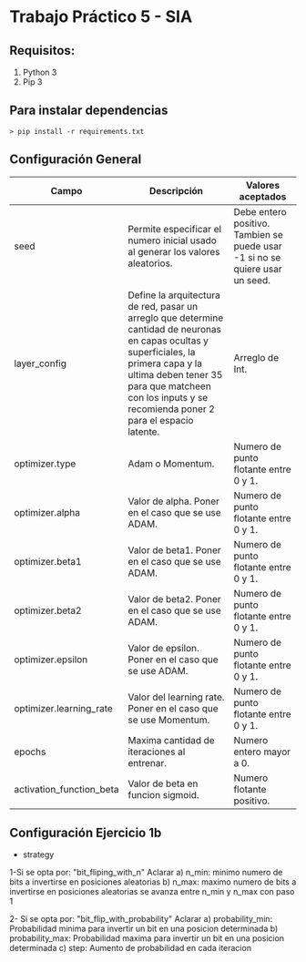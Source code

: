 # Trabajo Práctico 5 - SIA

## Requisitos:
1) Python 3
2) Pip 3


## Para instalar dependencias
```
> pip install -r requirements.txt
```

## Configuración General

| Campo                     | Descripción                                                                                                                                                                                                                                       | Valores aceptados                                                            |  
|---------------------------|---------------------------------------------------------------------------------------------------------------------------------------------------------------------------------------------------------------------------------------------------|------------------------------------------------------------------------------|
| seed                      | Permite especificar el numero inicial usado al generar los valores aleatorios.                                                                                                                                                                    | Debe entero positivo. Tambien se puede usar -1 si no se quiere usar un seed. |
| layer_config              | Define la arquitectura de red, pasar un arreglo que determine cantidad de neuronas en capas ocultas y superficiales, la primera capa y la ultima deben tener 35 para que matcheen con los inputs y se recomienda poner 2 para el espacio latente. | Arreglo de Int.                                                              |
| optimizer.type            | Adam o Momentum.                                                                                                                                                                                                                                  | Numero de punto flotante entre 0 y 1.                                        |
| optimizer.alpha           | Valor de alpha. Poner en el caso que se use ADAM.                                                                                                                                                                                                 | Numero de punto flotante entre 0 y 1.                                        | 
| optimizer.beta1           | Valor de beta1. Poner en el caso que se use ADAM.                                                                                                                                                                                                 | Numero de punto flotante entre 0 y 1.                                        | 
| optimizer.beta2           | Valor de beta2. Poner en el caso que se use ADAM.                                                                                                                                                                                                 | Numero de punto flotante entre 0 y 1.                                        | 
| optimizer.epsilon         | Valor de epsilon. Poner en el caso que se use ADAM.                                                                                                                                                                                               | Numero de punto flotante entre 0 y 1.                                        | 
| optimizer.learning_rate   | Valor del learning rate. Poner en el caso que se use Momentum.                                                                                                                                                                                    | Numero de punto flotante entre 0 y 1.                                        |
| epochs                    | Maxima cantidad de iteraciones al entrenar.                                                                                                                                                                                                       | Numero entero mayor a 0.                                                     | 
| activation_function_beta  | Valor de beta en funcion sigmoid.                                                                                                                                                                                                                 | Numero flotante positivo.                                                    | 

## Configuración Ejercicio 1b
- strategy

1-Si se opta por: "bit_fliping_with_n"
    Aclarar
        a) n_min: minimo numero de bits a invertirse en posiciones aleatorias
        b) n_max: maximo numero de bits a invertirse en posiciones aleatorias
        se avanza entre n_min y n_max con paso 1
        
2- Si se opta por: "bit_flip_with_probability"
    Aclarar
        a) probability_min: Probabilidad minima para invertir un bit en una posicion determinada
        b) probability_max: Probabilidad maxima para invertir un bit en una posicion determinada
        c) step: Aumento de probabilidad en cada iteracion
